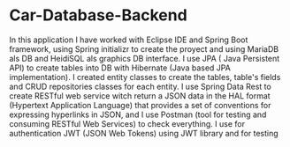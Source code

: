 # Car-Database-Backend

In this application I have worked with Eclipse IDE and Spring Boot framework, using Spring initializr to create the proyect and using MariaDB als DB and HeidiSQL als graphics DB interface. I use JPA ( Java Persistent API) to create tables into DB with Hibernate (Java based JPA implementation). I created entity classes to create the tables, table's fields and CRUD repositories classes for each entity. I use Spring Data Rest to create RESTful web service witch return a JSON data in the HAL format (Hypertext Application Language) that provides a set of conventions for expressing hyperlinks in JSON, and I use Postman (tool for testing and consuming RESTful Web Services) to check everything. I use for authentication JWT (JSON Web Tokens) using JWT library and for testing 
